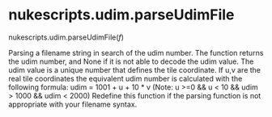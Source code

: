 # nukescripts.udim.parseUdimFile
nukescripts.udim.parseUdimFile(_f_)

Parsing a filename string in search of the udim number. The function returns the udim number, and None if it is not able to decode the udim value.
The udim value is a unique number that defines the tile coordinate. If u,v are the real tile coordinates the equivalent udim number is calculated with the following formula: udim = 1001 + u + 10 * v (Note: u >=0 && u < 10 && udim > 1000 && udim < 2000)
Redefine this function if the parsing function is not appropriate with your filename syntax.
